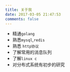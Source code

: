 ```yaml
---
title: 关于我
date: 2017-03-05 21:47:53
comments: false
---
```


- 精通`golang`
- 熟悉`mysql`,`redis`
- 熟悉 `http协议`
- 了解常用的消息队列
- 了解`linux c`
- 对分布式系统有初步的研究
<!-- - 了解`etcd` -->
